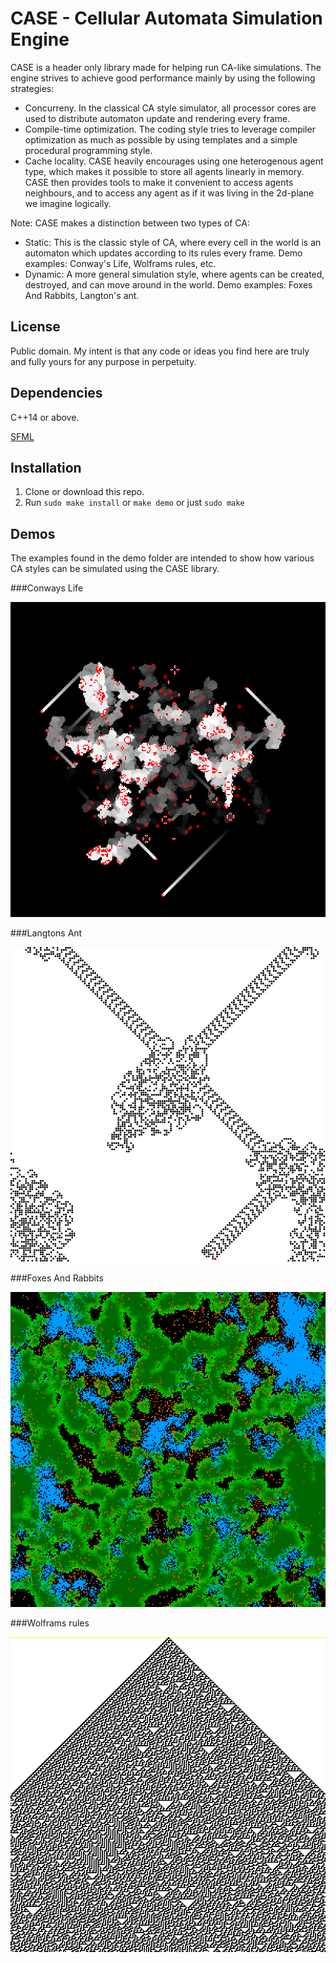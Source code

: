 # CASE - Cellular Automata Simulation Engine

CASE is a header only library made for helping run CA-like simulations.
The engine strives to achieve good performance mainly by using the 
following strategies:

* Concurreny. In the classical CA style simulator, all processor cores are used
to distribute automaton update and rendering every frame. 
* Compile-time optimization. The coding style tries to leverage compiler
optimization as much as possible by using templates and a simple procedural
programming style.
* Cache locality. CASE heavily encourages using one heterogenous agent type,
which makes it possible to store all agents linearly in memory. CASE then
provides tools to make it convenient to access agents neighbours, and to
access any agent as if it was living in the 2d-plane we imagine logically.

Note: CASE makes a distinction between two types of CA:

* Static: This is the classic style of CA, where every cell in the world is
an automaton which updates according to its rules every frame. Demo examples:
Conway's Life, Wolframs rules, etc.
* Dynamic: A more general simulation style, where agents can be created,
destroyed, and can move around in the world. Demo examples: Foxes And Rabbits,
Langton's ant.

## License

Public domain. My intent is that any code or ideas you find here are 
truly and fully yours for any purpose in perpetuity.

## Dependencies

C++14 or above.

[SFML](https://github.com/SFML/SFML)

## Installation

1. Clone or download this repo.
2. Run `sudo make install` or `make demo` or just `sudo make`

## Demos

The examples found in the demo folder are intended to show how various
CA styles can be simulated using the CASE library. 

###Conways Life

![conway text](img/conway.png)

###Langtons Ant

![langton](img/langton.png)

###Foxes And Rabbits

![foxes](img/foxes.png)

###Wolframs rules

![wolfram](img/wolfram.png)
